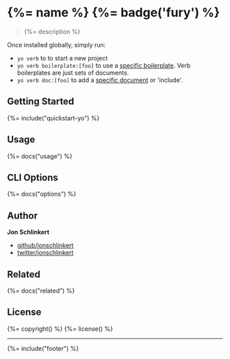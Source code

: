 # {%= name %} {%= badge('fury') %}

> {%= description %}

Once installed globally, simply run:

* `yo verb` to to start a new project
* `yo verb boilerplate:[foo]` to use a [specific boilerplate](https://github.com/assemble/verb-boilerplates). Verb boilerplates are just sets of documents.
* `yo verb doc:[foo]` to add a [specific document](https://github.com/assemble/verb-readme-includes) or 'include'.

## Getting Started
{%= include("quickstart-yo") %}

## Usage
{%= docs("usage") %}

## CLI Options
{%= docs("options") %}

## Author

**Jon Schlinkert**

+ [github/jonschlinkert](http://github.com/jonschlinkert)
+ [twitter/jonschlinkert](https://twitter.com/jonschlinkert)

## Related
{%= docs("related") %}

## License
{%= copyright() %}
{%= license() %}

***

{%= include("footer") %}
